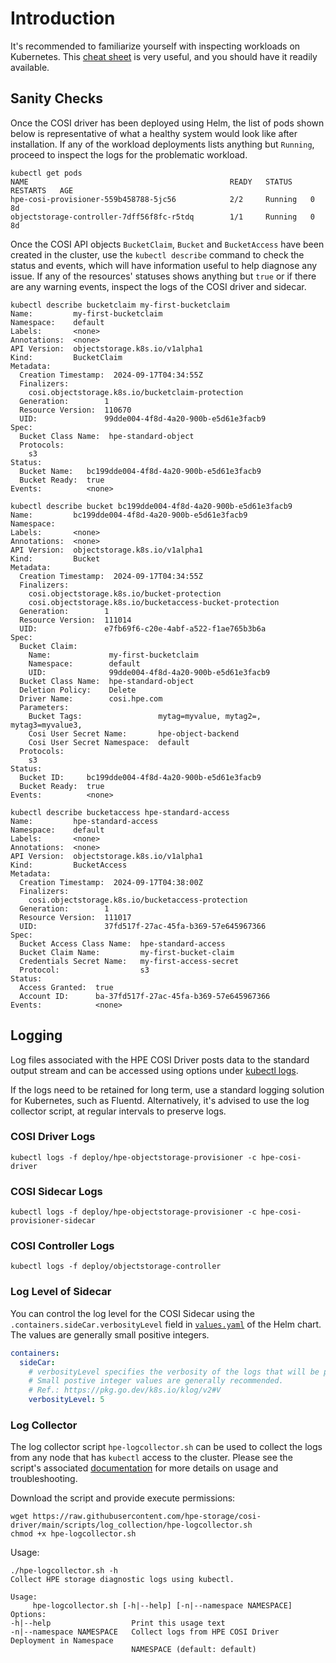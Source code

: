 # Introduction

It's recommended to familiarize yourself with inspecting workloads on Kubernetes. This [cheat sheet](https://kubernetes.io/docs/reference/kubectl/cheatsheet/#interacting-with-running-pods) is very useful, and you should have it readily available.

## Sanity Checks

Once the COSI driver has been deployed using Helm, the list of pods shown below is representative of what a healthy system would look like after installation. If any of the workload deployments lists anything but `Running`, proceed to inspect the logs for the problematic workload.

```text
kubectl get pods
NAME                                             READY   STATUS    RESTARTS   AGE
hpe-cosi-provisioner-559b458788-5jc56            2/2     Running   0          8d
objectstorage-controller-7dff56f8fc-r5tdq        1/1     Running   0          8d
```

Once the COSI API objects `BucketClaim`, `Bucket` and `BucketAccess` have been created in the cluster, use the `kubectl describe` command to check the status and events, which will have information useful to help diagnose any issue. If any of the resources' statuses shows anything but `true` or if there are any warning events, inspect the logs of the COSI driver and sidecar.

```text
kubectl describe bucketclaim my-first-bucketclaim
Name:         my-first-bucketclaim
Namespace:    default
Labels:       <none>
Annotations:  <none>
API Version:  objectstorage.k8s.io/v1alpha1
Kind:         BucketClaim
Metadata:
  Creation Timestamp:  2024-09-17T04:34:55Z
  Finalizers:
    cosi.objectstorage.k8s.io/bucketclaim-protection
  Generation:        1
  Resource Version:  110670
  UID:               99dde004-4f8d-4a20-900b-e5d61e3facb9
Spec:
  Bucket Class Name:  hpe-standard-object
  Protocols:
    s3
Status:
  Bucket Name:   bc199dde004-4f8d-4a20-900b-e5d61e3facb9
  Bucket Ready:  true
Events:          <none>
```

```text
kubectl describe bucket bc199dde004-4f8d-4a20-900b-e5d61e3facb9
Name:         bc199dde004-4f8d-4a20-900b-e5d61e3facb9
Namespace:
Labels:       <none>
Annotations:  <none>
API Version:  objectstorage.k8s.io/v1alpha1
Kind:         Bucket
Metadata:
  Creation Timestamp:  2024-09-17T04:34:55Z
  Finalizers:
    cosi.objectstorage.k8s.io/bucket-protection
    cosi.objectstorage.k8s.io/bucketaccess-bucket-protection
  Generation:        1
  Resource Version:  111014
  UID:               e7fb69f6-c20e-4abf-a522-f1ae765b3b6a
Spec:
  Bucket Claim:
    Name:             my-first-bucketclaim
    Namespace:        default
    UID:              99dde004-4f8d-4a20-900b-e5d61e3facb9
  Bucket Class Name:  hpe-standard-object
  Deletion Policy:    Delete
  Driver Name:        cosi.hpe.com
  Parameters:
    Bucket Tags:                 mytag=myvalue, mytag2=, mytag3=myvalue3,
    Cosi User Secret Name:       hpe-object-backend
    Cosi User Secret Namespace:  default
  Protocols:
    s3
Status:
  Bucket ID:     bc199dde004-4f8d-4a20-900b-e5d61e3facb9
  Bucket Ready:  true
Events:          <none>
```

```text
kubectl describe bucketaccess hpe-standard-access
Name:         hpe-standard-access
Namespace:    default
Labels:       <none>
Annotations:  <none>
API Version:  objectstorage.k8s.io/v1alpha1
Kind:         BucketAccess
Metadata:
  Creation Timestamp:  2024-09-17T04:38:00Z
  Finalizers:
    cosi.objectstorage.k8s.io/bucketaccess-protection
  Generation:        1
  Resource Version:  111017
  UID:               37fd517f-27ac-45fa-b369-57e645967366
Spec:
  Bucket Access Class Name:  hpe-standard-access
  Bucket Claim Name:         my-first-bucket-claim
  Credentials Secret Name:   my-first-access-secret
  Protocol:                  s3
Status:
  Access Granted:  true
  Account ID:      ba-37fd517f-27ac-45fa-b369-57e645967366
Events:            <none>
```

## Logging

Log files associated with the HPE COSI Driver posts data to the standard output stream and can be accessed using options under [kubectl logs](https://kubernetes.io/docs/reference/kubectl/generated/kubectl_logs/).

If the logs need to be retained for long term, use a standard logging solution for Kubernetes, such as Fluentd. Alternatively, it's advised to use the log collector script, at regular intervals to preserve logs.

### COSI Driver Logs

```text
kubectl logs -f deploy/hpe-objectstorage-provisioner -c hpe-cosi-driver
```

### COSI Sidecar Logs

```text
kubectl logs -f deploy/hpe-objectstorage-provisioner -c hpe-cosi-provisioner-sidecar
```

### COSI Controller Logs

```text
kubectl logs -f deploy/objectstorage-controller
```

### Log Level of Sidecar

You can control the log level for the COSI Sidecar using the `.containers.sideCar.verbosityLevel` field in [`values.yaml`](https://github.com/hpe-storage/cosi-driver/tree/master/helm/values.yaml) of the Helm chart. The values are generally small positive integers.

```yaml
containers:
  sideCar:
    # verbosityLevel specifies the verbosity of the logs that will be printed by the sidecar container
    # Small postive integer values are generally recommended.
    # Ref.: https://pkg.go.dev/k8s.io/klog/v2#V
    verbosityLevel: 5
```

### Log Collector

The log collector script `hpe-logcollector.sh` can be used to collect the logs from any node that has `kubectl` access to the cluster. Please see the script's associated [documentation](https://github.com/hpe-storage/cosi-driver/tree/master/scripts/log_collection) for more details on usage and troubleshooting.

Download the script and provide execute permissions:

```text
wget https://raw.githubusercontent.com/hpe-storage/cosi-driver/main/scripts/log_collection/hpe-logcollector.sh
chmod +x hpe-logcollector.sh
```

Usage:

```text
./hpe-logcollector.sh -h
Collect HPE storage diagnostic logs using kubectl.

Usage:
     hpe-logcollector.sh [-h|--help] [-n|--namespace NAMESPACE]
Options:
-h|--help                  Print this usage text
-n|--namespace NAMESPACE   Collect logs from HPE COSI Driver Deployment in Namespace
                           NAMESPACE (default: default)
```
